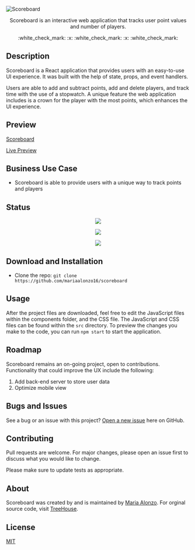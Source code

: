 ![Scoreboard]( https://user-images.githubusercontent.com/93888269/155904980-c57b4007-a90c-482f-a832-d17d19b4dde0.png )

<p align="center">Scoreboard is an interactive web application that tracks user point values and number of players.</p>

<p align="center"> :white_check_mark: :x: :white_check_mark: :x: :white_check_mark:</p>

## Description

Scoreboard is a React application that provides users with an easy-to-use UI experience. It was built with the help of state, props, and event handlers. 

Users are able to add and subtract points, add and delete players, and track time with the use of a stopwatch. A unique feature the web application includes is a crown for the player with the most points, which enhances the UI experience.


## Preview
[Scoreboard](https://user-images.githubusercontent.com/93888269/155904103-fffd33b8-7b2d-4efe-858d-e405a2e8bdf5.mp4)

[Live Preview](https://mariaalonzo16.github.io/scoreboard/)
## Business Use Case

- Scoreboard is able to provide users with a unique way to track points and players

## Status

<p align="center"> <img src="https://img.shields.io/tokei/lines/github/mariaalonzo16/scoreboard" /> </p>

<p align="center"> <img src="https://img.shields.io/github/languages/count/mariaalonzo16/scoreboard" /> </p>

<p align="center"> <img src="https://img.shields.io/github/repo-size/mariaalonzo16/scoreboard" /> </p>

## Download and Installation

- Clone the repo: `git clone https://github.com/mariaalonzo16/scoreboard`

## Usage

After the project files are downloaded, feel free to edit the JavaScript files within the components folder, and the CSS file. The JavaScript and CSS files can be found within the `src` directory. To preview the changes you make to the code, you can run `npm start` to start the application.

## Roadmap

 Scoreboard remains an on-going project, open to contributions. Functionality that could improve the UX include the following:

1) Add back-end server to store user data
2) Optimize mobile view


## Bugs and Issues

See a bug or an issue with this project? [Open a new issue](https://github.com/mariaalonzo16/scoreboard/issues) here on GitHub.

## Contributing
Pull requests are welcome. For major changes, please open an issue first to discuss what you would like to change.

Please make sure to update tests as appropriate.

## About

Scoreboard was created by and is maintained by [Maria Alonzo](https://www.linkedin.com/in/maria-jose-alonzo-claudino/). For orginal source code, visit [TreeHouse](https://teamtreehouse.com/home).

## License
[MIT](https://choosealicense.com/licenses/mit/)
